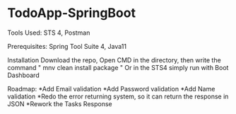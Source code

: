 # TodoApp-SpringBoot

Tools Used:
  STS 4,
  Postman

Prerequisites:
  Spring Tool Suite 4,
  Java11

Installation
  Download the repo,
  Open CMD in the directory, then write the command " mnv clean install package "
  Or in the STS4 simply run with Boot Dashboard

Roadmap:
 *Add Email validation
 *Add Password validation
 *Add Name validation
 *Redo the error returning system, so it can return the response in JSON
 *Rework the Tasks Response
